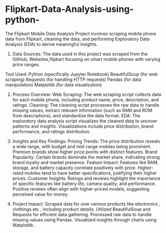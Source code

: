 # Flipkart-Data-Analysis-using-python-
The Flipkart Mobile Data Analysis Project involves scraping mobile phone data from Flipkart, 
cleaning the data, and performing Exploratory Data Analysis (EDA) to derive meaningful insights.

1. Data Sources: The data used in this project was scraped from the GitHub, Websites,flipkart focusing on smart mobile phones with varying price ranges.

Tool Used:
  Python (specifically Jupyter Notebook)
  BeautifulSoup (for web scraping)
  Requests (for handling HTTP requests)
  Pandas (for data manipulation)
  Matplotlib (for data visualization)

2. Process Overview:
  Web Scraping: The web scraping script collects data for each mobile phone, including product name, price, description, and ratings.
  Cleaning: The cleaning script processes the raw data to handle missing values, extract relevant information (such as RAM and ROM from descriptions), and standardize the data format.
  EDA: The exploratory data analysis script visualizes the cleaned data to uncover patterns and insights. Visualizations include price distribution, brand performance, and ratings distribution.

3. Insights and Key Findings:
  Pricing Trends: The price distribution reveals a wide range, with budget and mid-range mobiles being prominent. Premium brands show higher price points with distinct features.
  Brand Popularity: Certain brands dominate the market share, indicating strong brand loyalty and market presence.
  Feature Impact: Features like RAM, storage, and battery capacity correlate positively with price. Higher-rated mobiles tend to have better specifications, justifying their higher prices.
  Customer Insights: Ratings and reviews highlight the importance of specific features like battery life, camera quality, and performance.
                     Positive reviews often align with higher-priced models, suggesting perceived value   for money.
4. Project Impact:
  Scraped data for over various products like electronics , clothings etc , including product details.
  Utilized BeautifulSoup and Requests for efficient data gathering.
  Processed raw data to handle missing values using Pandas.
  Visualized insights through charts using Matplotlib.
